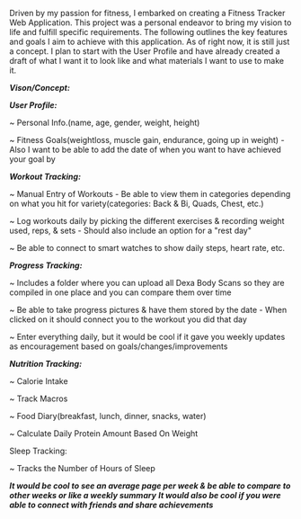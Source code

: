 Driven by my passion for fitness, I embarked on creating a Fitness Tracker Web Application. This project was a personal endeavor to bring my vision to life and fulfill specific requirements. The following outlines the key features and goals I aim to achieve with this application. As of right now, it is still just a concept. I plan to start with the User Profile and have already created a draft of what I want it to look like and what materials I want to use to make it.

***Vison/Concept:***


***User Profile:***

~ Personal Info.(name, age, gender, weight, height)

~ Fitness Goals(weightloss, muscle gain, endurance, going up in weight)
        - Also I want to be able to add the date of when you want to have achieved your goal by



***Workout Tracking:***

~ Manual Entry of Workouts
        - Be able to view them in categories depending on what you hit for variety(categories: Back & Bi, Quads, Chest, etc.)

~ Log workouts daily by picking the different exercises & recording weight used, reps, & sets
        - Should also include an option for a "rest day"

~ Be able to connect to smart watches to show daily steps, heart rate, etc.



***Progress Tracking:***

~ Includes a folder where you can upload all Dexa Body Scans so they are compiled in one place and you can compare them over time

~ Be able to take progress pictures & have them stored by the date
        - When clicked on it should connect you to the workout you did that day

~ Enter everything daily, but it would be cool if it gave you weekly updates as encouragement based on goals/changes/improvements



***Nutrition Tracking:***

~ Calorie Intake

~ Track Macros

~ Food Diary(breakfast, lunch, dinner, snacks, water)

~ Calculate Daily Protein Amount Based On Weight



Sleep Tracking:

~ Tracks the Number of Hours of Sleep 


***It would be cool to see an average page per week & be able to compare to other weeks or like a weekly summary***
***It would also be cool if you were able to connect with friends and share achievements***
